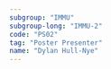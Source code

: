 ```yaml
---
subgroup: "IMMU"
subgroup-long: "IMMU-2"
code: "PS02"
tag: "Poster Presenter"
name: "Dylan Hull-Nye"
---
```


